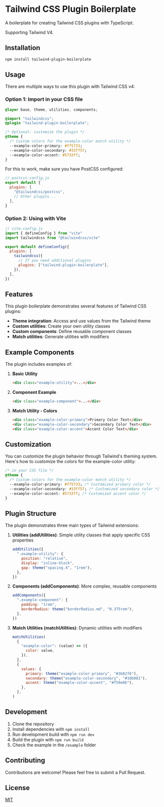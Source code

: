 # Tailwind CSS Plugin Boilerplate

A boilerplate for creating Tailwind CSS plugins with TypeScript.

Supporting Tailwind V4.

## Installation

```bash
npm install tailwind-plugin-boilerplate
```

## Usage

There are multiple ways to use this plugin with Tailwind CSS v4:

### Option 1: Import in your CSS file

```css
@layer base, theme, utilities, components;

@import "tailwindcss";
@plugin "tailwind-plugin-boilerplate";

/* Optional: customize the plugin */
@theme {
  /* Custom colors for the example-color match utility */
  --example-color-primary: #ff5733;
  --example-color-secondary: #33ff57;
  --example-color-accent: #5733ff;
}
```

For this to work, make sure you have PostCSS configured:

```js
// postcss.config.js
export default {
  plugins: [
    "@tailwindcss/postcss",
    // Other plugins...
  ],
}
```

### Option 2: Using with Vite

```js
// vite.config.js
import { defineConfig } from "vite"
import tailwindcss from "@tailwindcss/vite"

export default defineConfig({
  plugins: [
    tailwindcss({
      // If you need additional plugins
      plugins: ["tailwind-plugin-boilerplate"],
    }),
  ],
})
```

## Features

This plugin boilerplate demonstrates several features of Tailwind CSS plugins:

- **Theme integration**: Access and use values from the Tailwind theme
- **Custom utilities**: Create your own utility classes
- **Custom components**: Define reusable component classes
- **Match utilities**: Generate utilities with modifiers

## Example Components

The plugin includes examples of:

1. **Basic Utility**

   ```html
   <div class="example-utility">...</div>
   ```

2. **Component Example**

   ```html
   <div class="example-component">...</div>
   ```

3. **Match Utility - Colors**
   ```html
   <div class="example-color-primary">Primary Color Text</div>
   <div class="example-color-secondary">Secondary Color Text</div>
   <div class="example-color-accent">Accent Color Text</div>
   ```

## Customization

You can customize the plugin behavior through Tailwind's theming system. Here's how to customize the colors for the example-color utility:

```css
/* in your CSS file */
@theme {
  /* Custom colors for the example-color match utility */
  --example-color-primary: #ff5733; /* Customized primary color */
  --example-color-secondary: #33ff57; /* Customized secondary color */
  --example-color-accent: #5733ff; /* Customized accent color */
}
```

## Plugin Structure

The plugin demonstrates three main types of Tailwind extensions:

1. **Utilities (addUtilities)**: Simple utility classes that apply specific CSS properties

   ```js
   addUtilities({
     ".example-utility": {
       position: "relative",
       display: "inline-block",
       gap: theme("spacing.4", "1rem"),
     },
   })
   ```

2. **Components (addComponents)**: More complex, reusable components

   ```js
   addComponents({
     ".example-component": {
       padding: "1rem",
       borderRadius: theme("borderRadius.md", "0.375rem"),
     },
   })
   ```

3. **Match Utilities (matchUtilities)**: Dynamic utilities with modifiers
   ```js
   matchUtilities(
     {
       "example-color": (value) => ({
         color: value,
       }),
     },
     {
       values: {
         primary: theme("example-color-primary", "#3b82f6"),
         secondary: theme("example-color-secondary", "#10b981"),
         accent: theme("example-color-accent", "#f59e0b"),
       },
     },
   )
   ```

## Development

1. Clone the repository
2. Install dependencies with `npm install`
3. Run development build with `npm run dev`
4. Build the plugin with `npm run build`
5. Check the example in the `/example` folder

## Contributing

Contributions are welcome! Please feel free to submit a Pull Request.

## License

[MIT](LICENSE)
